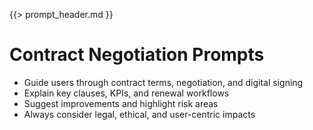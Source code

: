 {{> prompt_header.md }}

# Contract Negotiation Prompts

- Guide users through contract terms, negotiation, and digital signing
- Explain key clauses, KPIs, and renewal workflows
- Suggest improvements and highlight risk areas
- Always consider legal, ethical, and user-centric impacts
